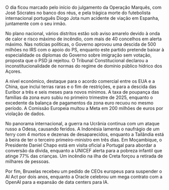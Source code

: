 O dia ficou marcado pelo início do julgamento da Operação Marquês, com José Sócrates no banco dos réus, e pela trágica morte do futebolista internacional português Diogo Jota num acidente de viação em Espanha, juntamente com o seu irmão.

No plano nacional, vários distritos estão sob aviso amarelo devido à onda de calor e risco máximo de incêndio, com mais de 40 concelhos em alerta máximo. Nas notícias políticas, o Governo aprovou uma descida de 500 milhões no IRS com o apoio do PS, enquanto este partido pretende baixar à especialidade os diplomas do Governo sobre imigração sem votação, proposta que o PSD já rejeitou. O Tribunal Constitucional declarou a inconstitucionalidade de normas do regime de domínio público hídrico dos Açores.

A nível económico, destaque para o acordo comercial entre os EUA e a China, que inclui terras raras e o fim de restrições, e para a descida das Euribor a três e seis meses para novos mínimos. A taxa de poupança das famílias da zona euro subiu no primeiro trimestre de 2025, enquanto o excedente da balança de pagamentos da zona euro recuou no mesmo período. A Comissão Europeia multou a Meta em 200 milhões de euros por violação de dados.

No panorama internacional, a guerra na Ucrânia continua com um ataque russo a Odesa, causando feridos. A Indonésia lamenta o naufrágio de um ferry com 4 mortos e dezenas de desaparecidos, enquanto a Tailândia está à beira de ter o terceiro primeiro-ministro em três dias. Em Moçambique, o Presidente Daniel Chapo está em visita oficial a Portugal para abordar a conversão da dívida, enquanto a UNICEF alerta para a pobreza infantil que atinge 77% das crianças. Um incêndio na ilha de Creta forçou a retirada de milhares de pessoas.

Por fim, Bruxelas recebeu um pedido de CEOs europeus para suspender o AI Act por dois anos, enquanto a Oracle celebrou um mega contrato com a OpenAI para a expansão de data centers para IA.